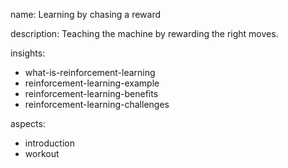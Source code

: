 name: Learning by chasing a reward

description: Teaching the machine by rewarding the right moves.

insights:
  - what-is-reinforcement-learning
  - reinforcement-learning-example
  - reinforcement-learning-benefits
  - reinforcement-learning-challenges

aspects:
  - introduction
  - workout
 